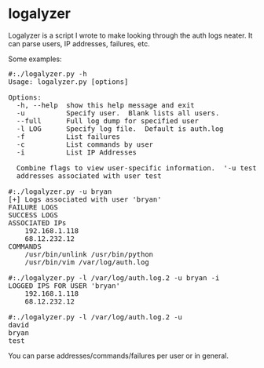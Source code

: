 logalyzer
=========

Logalyzer is a script I wrote to make looking through the auth logs neater.  It can parse users, IP addresses, failures, etc.

Some examples:

<pre>
#:./logalyzer.py -h 
Usage: logalyzer.py [options]

Options:
  -h, --help  show this help message and exit
  -u          Specify user.  Blank lists all users.
  --full      Full log dump for specified user
  -l LOG      Specify log file.  Default is auth.log
  -f          List failures
  -c          List commands by user
  -i          List IP Addresses

  Combine flags to view user-specific information.  '-u test -i' lists IP
  addresses associated with user test

#:./logalyzer.py -u bryan
[+] Logs associated with user 'bryan'
FAILURE LOGS
SUCCESS LOGS
ASSOCIATED IPs
	192.168.1.118
	68.12.232.12
COMMANDS
	/usr/bin/unlink /usr/bin/python
	/usr/bin/vim /var/log/auth.log

#:./logalyzer.py -l /var/log/auth.log.2 -u bryan -i
LOGGED IPS FOR USER 'bryan'
	192.168.1.118
	68.12.232.12

#:./logalyzer.py -l /var/log/auth.log.2 -u
david
bryan
test
</pre>

You can parse addresses/commands/failures per user or in general.  
